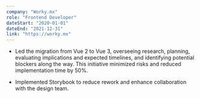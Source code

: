 ```yaml
---
company: "Worky.mx"
role: "Frontend Developer"
dateStart: "2020-01-01"
dateEnd: "2021-12-31"
link: "https://worky.mx"
---
```


- Led the migration from Vue 2 to Vue 3, overseeing research, planning, evaluating implications and expected timelines, and identifying potential blockers along the way. This initiative minimized risks and reduced implementation time by 50%.

- Implemented Storybook to reduce rework and enhance collaboration with the design team. 